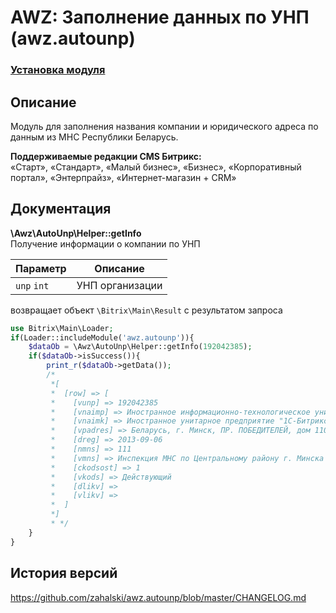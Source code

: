 # AWZ: Заполнение данных по УНП (awz.autounp)

### [Установка модуля](https://github.com/zahalski/awz.autounp/tree/main/docs/install.md)

<!-- desc-start -->

## Описание
Модуль для заполнения названия компании и юридического адреса по данным из МНС Республики Беларусь.

**Поддерживаемые редакции CMS Битрикс:**<br>
«Старт», «Стандарт», «Малый бизнес», «Бизнес», «Корпоративный портал», «Энтерпрайз», «Интернет-магазин + CRM»

<!-- desc-end -->

## Документация
<!-- dev-start -->

**\Awz\AutoUnp\Helper::getInfo**    
Получение информации о компании по УНП

| Параметр    | Описание |
|-------------|----------|
| `unp` `int` | УНП организации     

возвращает объект `\Bitrix\Main\Result` с результатом запроса

```php
use Bitrix\Main\Loader;
if(Loader::includeModule('awz.autounp')){
    $dataOb = \Awz\AutoUnp\Helper::getInfo(192042385);
    if($dataOb->isSuccess()){
        print_r($dataOb->getData());
        /*
         *[
         *  [row] => [
         *    [vunp] => 192042385
         *    [vnaimp] => Иностранное информационно-технологическое унитарное предприятие "1С-Битрикс"
         *    [vnaimk] => Иностранное унитарное предприятие "1С-Битрикс"
         *    [vpadres] => Беларусь, г. Минск, ПР. ПОБЕДИТЕЛЕЙ, дом 110, пом. 110-5, офис 5-1
         *    [dreg] => 2013-09-06
         *    [nmns] => 111
         *    [vmns] => Инспекция МНС по Центральному району г. Минска
         *    [ckodsost] => 1
         *    [vkods] => Действующий
         *    [dlikv] => 
         *    [vlikv] => 
         *  ]
         *]
         * */
    }
}
```

<!-- dev-end -->


<!-- cl-start -->
## История версий

https://github.com/zahalski/awz.autounp/blob/master/CHANGELOG.md

<!-- cl-end -->
